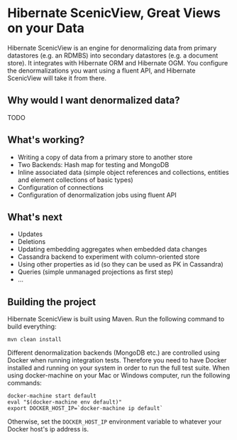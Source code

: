 # Hibernate ScenicView, Great Views on your Data

Hibernate ScenicView is an engine for denormalizing data from primary datastores (e.g. an RDMBS) into secondary datastores (e.g. a document store).
It integrates with Hibernate ORM and Hibernate OGM.
You configure the denormalizations you want using a fluent API, and Hibernate ScenicView will take it from there.

## Why would I want denormalized data?

TODO

## What's working?

* Writing a copy of data from a primary store to another store
* Two Backends: Hash map for testing and MongoDB
* Inline associated data (simple object references and collections, entities and element collections of basic types)
* Configuration of connections
* Configuration of denormalization jobs using fluent API

## What's next

* Updates
* Deletions
* Updating embedding aggregates when embedded data changes
* Cassandra backend to experiment with column-oriented store
* Using other properties as id (so they can be used as PK in Cassandra)
* Queries (simple unmanaged projections as first step)
* ...

## Building the project

Hibernate ScenicView is built using Maven. Run the following command to build everything:

    mvn clean install

Different denormalization backends (MongoDB etc.) are controlled using Docker when running integration tests.
Therefore you need to have Docker installed and running on your system in order to run the full test suite.
When using docker-machine on your Mac or Windows computer, run the following commands:

    docker-machine start default
    eval "$(docker-machine env default)"
    export DOCKER_HOST_IP=`docker-machine ip default`

Otherwise, set the `DOCKER_HOST_IP` environment variable to whatever your Docker host's ip address is.
